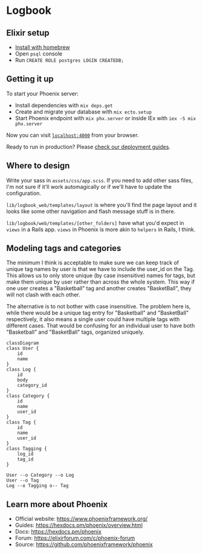 # Logbook

## Elixir setup

* [Install with homebrew](https://elixir-lang.org/install.html#macos)
* Open `psql` console
* Run `CREATE ROLE postgres LOGIN CREATEDB;`

## Getting it up

To start your Phoenix server:

  * Install dependencies with `mix deps.get`
  * Create and migrate your database with `mix ecto.setup`
  * Start Phoenix endpoint with `mix phx.server` or inside IEx with `iex -S mix phx.server`

Now you can visit [`localhost:4000`](http://localhost:4000) from your browser.

Ready to run in production? Please [check our deployment guides](https://hexdocs.pm/phoenix/deployment.html).

## Where to design

Write your sass in `assets/css/app.scss`. If you need to add other sass files, I'm not sure if it'll work automagically or if we'll have to update the configuration.

`lib/logbook_web/templates/layout` is where you'll find the page layout and it looks like some other navigation and flash message stuff is in there.

`lib/logbook/web/templates/[other_folders]` have what you'd expect in `views` in a Rails app. `views` in Phoenix is more akin to `helpers` in Rails, I think.

## Modeling tags and categories

The minimum I think is acceptable to make sure we can keep track of unique tag names by user is that we have to include the user_id on the Tag. This allows us to only store unique (by case insensitive) names for tags, but make them unique by user rather than across the whole system. This way if one user creates a "Basketball" tag and another creates "BasketBall", they will not clash with each other.

The alternative is to not bother with case insensitive. The problem here is, while there would be a unique tag entry for "Basketball" and "BasketBall" respectively, it also means a single user could have multiple tags with different cases. That would be confusing for an individual user to have both "Basketball" and "BasketBall" tags, organized uniquely.

```mermaid
classDiagram
class User {
    id
    name
}
class Log {
    id
    body
    category_id
}
class Category {
    id
    name
    user_id
}
class Tag {
    id
    name
    user_id
}
class Tagging {
    log_id
    tag_id
}

User --o Category --o Log
User --o Tag
Log --o Tagging o-- Tag
```

## Learn more about Phoenix

  * Official website: https://www.phoenixframework.org/
  * Guides: https://hexdocs.pm/phoenix/overview.html
  * Docs: https://hexdocs.pm/phoenix
  * Forum: https://elixirforum.com/c/phoenix-forum
  * Source: https://github.com/phoenixframework/phoenix
